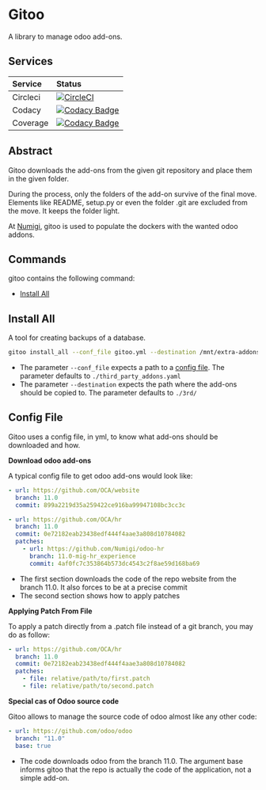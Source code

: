 # Gitoo

A library to manage odoo add-ons.

## Services
Service|Status
:------|:----
Circleci|[![CircleCI](https://circleci.com/gh/Numigi/gitoo.svg?style=svg&circle-token=31993bf8a187dc04f276574da06879c902ae979b)](https://circleci.com/gh/Numigi/gitoo)
Codacy|[![Codacy Badge](https://api.codacy.com/project/badge/Grade/b83d84af2ad74719a097dbe0368ef2fd)](https://www.codacy.com/app/numigi/gitoo?utm_source=github.com&amp;utm_medium=referral&amp;utm_content=Numigi/gitoo&amp;utm_campaign=Badge_Grade)
Coverage|[![Codacy Badge](https://api.codacy.com/project/badge/Coverage/b83d84af2ad74719a097dbe0368ef2fd)](https://www.codacy.com/app/numigi/gitoo?utm_source=github.com&utm_medium=referral&utm_content=Numigi/gitoo&utm_campaign=Badge_Coverage)

## Abstract 
Gitoo downloads the add-ons from the given git repository and place them in the given folder.

During the process, only the folders of the add-on survive of the final move.
Elements like README, setup.py or even the folder .git are excluded from the move.
It keeps the folder light.

At [Numigi](www.numigi.com), gitoo is used to populate the dockers with the wanted odoo addons.

## Commands
gitoo contains the following command:

* [Install All](#install_all)

## <a name="install_all"></a> Install All

A tool for creating backups of a database.

```bash
gitoo install_all --conf_file gitoo.yml --destination /mnt/extra-addons
```

* The parameter `--conf_file` expects a path to a [config file](#gitoo_config_file).
The parameter defaults to `./third_party_addons.yaml`
* The parameter `--destination` expects the path where the add-ons should be copied to.
The parameter defaults to `./3rd/`


## <a name="git_config_file"></a>Config File

Gitoo uses a config file, in yml, to know what add-ons should be downloaded and how.

**Download odoo add-ons**

A typical config file to get odoo add-ons would look like:

``` yaml
- url: https://github.com/OCA/website
  branch: 11.0
  commit: 899a2219d35a259422ce916ba99947108bc3cc3c

- url: https://github.com/OCA/hr
  branch: 11.0
  commit: 0e72182eab23438edf444f4aae3a808d10784082
  patches:
    - url: https://github.com/Numigi/odoo-hr
      branch: 11.0-mig-hr_experience
      commit: 4af0fc7c353864b573dc4543c2f8ae59d168ba69
```

* The first section downloads the code of the repo website from the branch 11.0. It also forces
to be at a precise commit
* The second section shows how to apply patches

**Applying Patch From File**

To apply a patch directly from a .patch file instead of a git branch, you may do as follow:

``` yaml
- url: https://github.com/OCA/hr
  branch: 11.0
  commit: 0e72182eab23438edf444f4aae3a808d10784082
  patches:
    - file: relative/path/to/first.patch
    - file: relative/path/to/second.patch
```

**Special cas of Odoo source code**

Gitoo allows to manage the source code of odoo almost like any other code:
``` yaml
- url: https://github.com/odoo/odoo
  branch: "11.0"
  base: true
```
* The code downloads odoo from the branch 11.0. The argument base informs gitoo that the repo is actually 
the code of the application, not a simple add-on.

